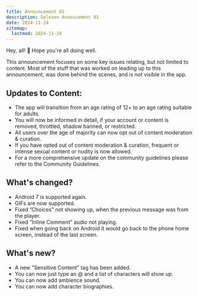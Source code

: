 ```yaml
---
title: Announcement 01
description: Gelesen Annoucement 01
date: 2024-11-24
sitemap:
  lastmod: 2024-11-24
---
```


Hey, all! :wave: Hope you're all doing well.

This announcement focuses on some key issues relating, but not limited to content.
Most of the stuff that was worked on leading up to this announcement, was done behind the scenes, and is not visible in the app.

## Updates to Content:

- The app will transition from an age rating of 12+ to an age rating suitable for adults.
- You will now be informed in detail, if your account or content is removed, throttled, shadow banned, or restricted.
- All users over the age of majority can now opt out of content moderation & curation.
- If you have opted out of content moderation & curation, frequent or intense sexual content or nudity is now allowed.
- For a more comprehensive update on the community guidelines please refer to the Community Guidelines.

## What's changed?

- Android 7 is supported again.
- GIFs are now supported.
- Fixed ”Choices” not showing up, when the previous message was from the player.
- Fixed ”Inline Comment” audio not playing.
- Fixed when going back on Android it would go back to the phone home screen, instead of the last screen.

## What's new?

- A new ”Sensitive Content” tag has been added.
- You can now just type an @ and a list of characters will show up.
- You can now add ambience sound.
- You can now add character biographies.
